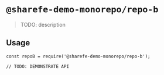 # `@sharefe-demo-monorepo/repo-b`

> TODO: description

## Usage

```
const repoB = require('@sharefe-demo-monorepo/repo-b');

// TODO: DEMONSTRATE API
```
